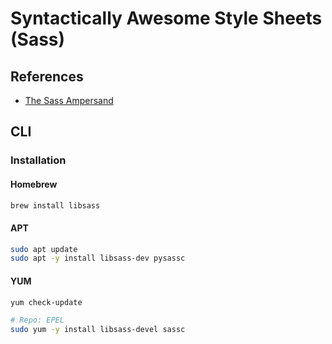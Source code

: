 # Syntactically Awesome Style Sheets (Sass)

## References

- [The Sass Ampersand](https://css-tricks.com/the-sass-ampersand/)

## CLI

### Installation

#### Homebrew

```sh
brew install libsass
```

#### APT

```sh
sudo apt update
sudo apt -y install libsass-dev pysassc
```

#### YUM

```sh
yum check-update

# Repo: EPEL
sudo yum -y install libsass-devel sassc
```
